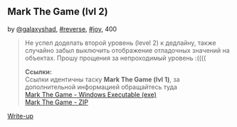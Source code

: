 ## Mark The Game (lvl 2)
by [@galaxyshad](https://github.com/galaxyshad), [#reverse](/README.md#reverse), [#joy](/README.md#joy), 400

> Не успел доделать второй уровень (level 2) к дедлайну, также случайно забыл выключить отображение отладочных значений на объектах. Прошу прощения за непроходимый уровень :((((  
>  
> **Ссылки:**  
> Ссылки идентичны таску **Mark The Game (lvl 1)**, за дополнительной информацией обращайтесь туда  
> [Mark The Game - Windows Executable (exe)](https://drive.google.com/file/d/1Zf-QhLIa7uJwsr9pCZCXyOLDR3YkvIW6/view?usp=sharing)  
> [Mark The Game - ZIP](https://drive.google.com/file/d/1YBYAyTNWAUbLENMcSdlv938x28iwVUL4/view?usp=sharing)  

[Write-up](mark_the_game_lvl2.pdf)